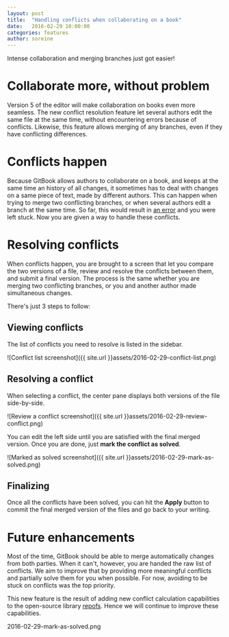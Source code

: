 ```yaml
---
layout: post
title:  "Handling conflicts when collaborating on a book"
date:   2016-02-29 10:00:00
categories: features
author: soreine
---
```


Intense collaboration and merging branches just got easier!

<!-- more -->

# Collaborate more, without problem

Version 5 of the editor will make collaboration on books even more seamless.
The new conflict resolution feature let several authors edit the same file at the same time, without encountering errors because of conflicts. Likewise, this feature allows merging of any branches, even if they have conflicting differences.

# Conflicts happen

Because GitBook allows authors to collaborate on a book, and keeps at
the same time an history of all changes, it sometimes has to deal with
changes on a same piece of text, made by different authors. This can happen when trying to merge two conflicting branches, or when several authors edit a branch at the same time. So far, this would result in [an error](https://github.com/GitbookIO/gitbook/issues/1117) and you were left stuck. Now you are given a way to handle these conflicts.

# Resolving conflicts

When conflicts happen, you are brought to a screen that let you
compare the two versions of a file, review and resolve the conflicts
between them, and submit a final version. The process is the same
whether you are merging two conflicting branches, or you and another
author made simultaneous changes.

There's just 3 steps to follow:

## Viewing conflicts

The list of conflicts you need to resolve is listed in the sidebar.

![Conflict list screenshot]({{ site.url }}assets/2016-02-29-conflict-list.png)

## Resolving a conflict

When selecting a conflict, the center pane displays both versions of the file side-by-side.

![Review a conflict screenshot]({{ site.url }}assets/2016-02-29-review-conflict.png)

You can edit the left side until you are satisfied with the final merged version. Once you are done, just __mark the conflict as solved__.

![Marked as solved screenshot]({{ site.url }}assets/2016-02-29-mark-as-solved.png)

## Finalizing

Once all the conflicts have been solved, you can hit the __Apply__ button to commit the final merged version of the files and go back to your writing.

# Future enhancements

Most of the time, GitBook should be able to merge automatically changes from both parties. When it can't, however, you are handed the raw list of conflicts. We aim to improve that by providing more meaningful conflicts and partially solve them for you when possible. For now, avoiding to be stuck on conflicts was the top priority.

This new feature is the result of adding new conflict calculation capabilities to the open-source library [repofs](https://github.com/GitbookIO/repofs). Hence we will continue to improve these capabilities.

2016-02-29-mark-as-solved.png
